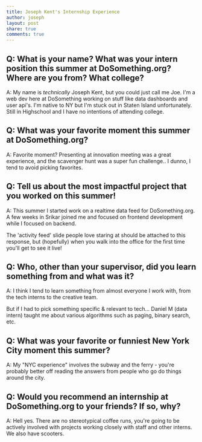 ```yaml
---
title: Joseph Kent's Internship Experience
author: joseph
layout: post
share: true
comments: true
---
```


## Q: What is your name? What was your intern position this summer at DoSomething.org? Where are you from? What college?

A: My name is *technically* Joseph Kent, but you could just call me Joe. I'm a web dev here at DoSomething working on stuff like data dashboards and user api's. I'm native to NY but I'm stuck out in Staten Island unfortunately. Still in Highschool and I have no intentions of attending college. 

## Q: What was your favorite moment this summer at DoSomething.org?

A: Favorite moment? Presenting at innovation meeting was a great experience, and the scavenger hunt was a super fun challenge.. I dunno, I tend to avoid picking favorites.

## Q: Tell us about the most impactful project that you worked on this summer!

A: This summer I started work on a realtime data feed for DoSomething.org. A few weeks in Srikar joined me and focused on frontend development while I focused on backend. 

The 'activity feed' slide people love staring at should be attached to this response, but (hopefully) when you walk into the office for the first time you'll get to see it live! 

## Q: Who, other than your supervisor, did you learn something from and what was it?

A: I think I tend to learn something from almost everyone I work with, from the tech interns to the creative team. 

But if I had to pick something specific & relevant to tech... Daniel M (data intern) taught me about various algorithms such as paging, binary search, etc.

## Q: What was your favorite or funniest New York City moment this summer?

A: My "NYC experience" involves the subway and the ferry - you're probably better off reading the answers from people who go do things around the city.

## Q: Would you recommend an internship at DoSomething.org to your friends? If so, why?

A: Hell yes. There are no stereotypical coffee runs, you're going to be actively involved with projects working closely with staff and other interns. We also have scooters.